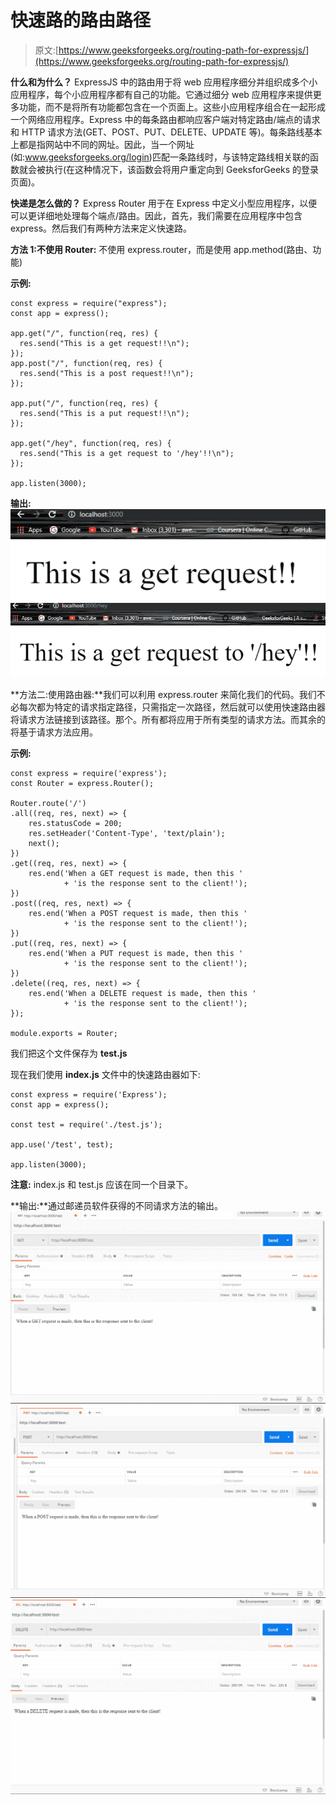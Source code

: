 # 快速路的路由路径

> 原文:[https://www.geeksforgeeks.org/routing-path-for-expressjs/](https://www.geeksforgeeks.org/routing-path-for-expressjs/)

**什么和为什么？**
ExpressJS 中的路由用于将 web 应用程序细分并组织成多个小应用程序，每个小应用程序都有自己的功能。它通过细分 web 应用程序来提供更多功能，而不是将所有功能都包含在一个页面上。这些小应用程序组合在一起形成一个网络应用程序。Express 中的每条路由都响应客户端对特定路由/端点的请求和 HTTP 请求方法(GET、POST、PUT、DELETE、UPDATE 等)。每条路线基本上都是指网站中不同的网址。因此，当一个网址(如:www.geeksforgeeks.org/login)匹配一条路线时，与该特定路线相关联的函数就会被执行(在这种情况下，该函数会将用户重定向到 GeeksforGeeks 的登录页面)。

**快递是怎么做的？**
Express Router 用于在 Express 中定义小型应用程序，以便可以更详细地处理每个端点/路由。因此，首先，我们需要在应用程序中包含 express。然后我们有两种方法来定义快速路。

**方法 1:不使用 Router:** 不使用 express.router，而是使用 app.method(路由、功能)

**示例:**

```
const express = require("express");
const app = express();

app.get("/", function(req, res) {
  res.send("This is a get request!!\n");
});
app.post("/", function(req, res) {
  res.send("This is a post request!!\n");
});

app.put("/", function(req, res) {
  res.send("This is a put request!!\n");
});

app.get("/hey", function(req, res) {
  res.send("This is a get request to '/hey'!!\n");
});

app.listen(3000);
```

**输出:**
![](img/e72c2fd8f3fe5e784d790466a9ee29fd.png)
![](img/43356dd64c0a763556b6fc1c98689460.png)

**方法二:使用路由器:**我们可以利用 express.router 来简化我们的代码。我们不必每次都为特定的请求指定路径，只需指定一次路径，然后就可以使用快速路由器将请求方法链接到该路径。那个。所有都将应用于所有类型的请求方法。而其余的将基于请求方法应用。

**示例:**

```
const express = require('express');
const Router = express.Router();

Router.route('/')
.all((req, res, next) => { 
    res.statusCode = 200;
    res.setHeader('Content-Type', 'text/plain');
    next();
})
.get((req, res, next) => {
    res.end('When a GET request is made, then this '
            + 'is the response sent to the client!');
})
.post((req, res, next) => {
    res.end('When a POST request is made, then this '
            + 'is the response sent to the client!');
})
.put((req, res, next) => {
    res.end('When a PUT request is made, then this '
            + 'is the response sent to the client!');
})
.delete((req, res, next) => {
    res.end('When a DELETE request is made, then this '
            + 'is the response sent to the client!');
});

module.exports = Router;
```

我们把这个文件保存为 **test.js**

现在我们使用 **index.js** 文件中的快速路由器如下:

```
const express = require('Express');
const app = express();

const test = require('./test.js');

app.use('/test', test);

app.listen(3000);
```

**注意:** index.js 和 test.js 应该在同一个目录下。

**输出:**通过邮递员软件获得的不同请求方法的输出。
![](img/5ccf1a672d0be05202656b56d95b3c3e.png)
![](img/5cb7040b1cec194430f7d8229671c044.png)
![](img/8a6c4c6a64dfe4f4c8d4ad05cd5c225b.png)